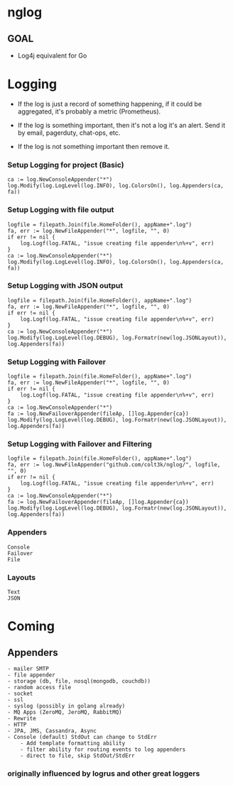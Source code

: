 # nglog

## GOAL

- Log4j equivalent for Go

# Logging

- If the log is just a record of something happening, if it could be aggregated, it's probably a metric (Prometheus).

- If the log is something important, then it's not a log it's an alert. Send it by email, pagerduty, chat-ops, etc.

- If the log is not something important then remove it.


### Setup Logging for project (Basic)

    ca := log.NewConsoleAppender("*")
    log.Modify(log.LogLevel(log.INFO), log.ColorsOn(), log.Appenders(ca, fa))
    
### Setup Logging with file output

    logfile = filepath.Join(file.HomeFolder(), appName+".log")
    fa, err := log.NewFileAppender("*", logfile, "", 0)
    if err != nil {
        log.Logf(log.FATAL, "issue creating file appender\n%+v", err)
    }
    ca := log.NewConsoleAppender("*")
    log.Modify(log.LogLevel(log.INFO), log.ColorsOn(), log.Appenders(ca, fa))
    
### Setup Logging with JSON output

    logfile = filepath.Join(file.HomeFolder(), appName+".log")
    fa, err := log.NewFileAppender("*", logfile, "", 0)
    if err != nil {
        log.Logf(log.FATAL, "issue creating file appender\n%+v", err)
    }
    ca := log.NewConsoleAppender("*")
    log.Modify(log.LogLevel(log.DEBUG), log.Formatr(new(log.JSONLayout)), log.Appenders(fa))
    
### Setup Logging with Failover

    logfile = filepath.Join(file.HomeFolder(), appName+".log")
    fa, err := log.NewFileAppender("*", logfile, "", 0)
    if err != nil {
        log.Logf(log.FATAL, "issue creating file appender\n%+v", err)
    }
    ca := log.NewConsoleAppender("*")
    fa := log.NewFailoverAppender(fileAp, []log.Appender{ca})
    log.Modify(log.LogLevel(log.DEBUG), log.Formatr(new(log.JSONLayout)), log.Appenders(fa))
    
### Setup Logging with Failover and Filtering

    logfile = filepath.Join(file.HomeFolder(), appName+".log")
    fa, err := log.NewFileAppender("github.com/colt3k/nglog/", logfile, "", 0)
    if err != nil {
        log.Logf(log.FATAL, "issue creating file appender\n%+v", err)
    }
    ca := log.NewConsoleAppender("*")
    fa := log.NewFailoverAppender(fileAp, []log.Appender{ca})
    log.Modify(log.LogLevel(log.DEBUG), log.Formatr(new(log.JSONLayout)), log.Appenders(fa))    
    
### Appenders

    Console
    Failover
    File
    
### Layouts

    Text
    JSON    
        
# Coming    
   
## Appenders    
    - mailer SMTP
    - file appender 
    - storage (db, file, nosql(mongodb, couchdb))
    - random access file
    - socket
    - ssl
    - syslog (possibly in golang already)
    - MQ Apps (ZeroMQ, JeroMQ, RabbitMQ)
    - Rewrite
    - HTTP
    - JPA, JMS, Cassandra, Async
    - Console (default) StdOut can change to StdErr
        - Add template formatting ability
        - filter ability for routing events to log appenders
        - direct to file, skip StdOut/StdErr
        
    
### originally influenced by logrus and other great loggers

